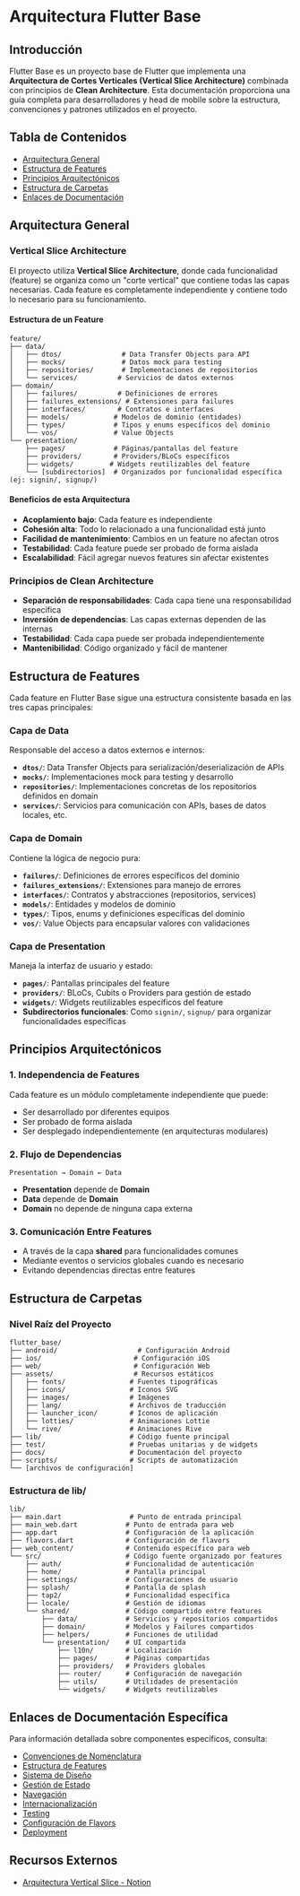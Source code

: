 # Arquitectura Flutter Base

## Introducción

Flutter Base es un proyecto base de Flutter que implementa una **Arquitectura de Cortes Verticales (Vertical Slice Architecture)** combinada con principios de **Clean Architecture**. Esta documentación proporciona una guía completa para desarrolladores y head de mobile sobre la estructura, convenciones y patrones utilizados en el proyecto.

## Tabla de Contenidos

- [Arquitectura General](#arquitectura-general)
- [Estructura de Features](#estructura-de-features)
- [Principios Arquitectónicos](#principios-arquitectónicos)
- [Estructura de Carpetas](#estructura-de-carpetas)
- [Enlaces de Documentación](#enlaces-de-documentación-específica)

## Arquitectura General

### Vertical Slice Architecture

El proyecto utiliza **Vertical Slice Architecture**, donde cada funcionalidad (feature) se organiza como un "corte vertical" que contiene todas las capas necesarias. Cada feature es completamente independiente y contiene todo lo necesario para su funcionamiento.

#### Estructura de un Feature

```
feature/
├── data/
│   ├── dtos/               # Data Transfer Objects para API
│   ├── mocks/              # Datos mock para testing
│   ├── repositories/       # Implementaciones de repositorios
│   └── services/          # Servicios de datos externos
├── domain/
│   ├── failures/          # Definiciones de errores
│   ├── failures_extensions/ # Extensiones para failures
│   ├── interfaces/        # Contratos e interfaces
│   ├── models/           # Modelos de dominio (entidades)
│   ├── types/            # Tipos y enums específicos del dominio
│   └── vos/              # Value Objects
└── presentation/
    ├── pages/            # Páginas/pantallas del feature
    ├── providers/        # Providers/BLoCs específicos
    ├── widgets/         # Widgets reutilizables del feature
    └── [subdirectorios]  # Organizados por funcionalidad específica (ej: signin/, signup/)
```

#### Beneficios de esta Arquitectura

- **Acoplamiento bajo**: Cada feature es independiente
- **Cohesión alta**: Todo lo relacionado a una funcionalidad está junto
- **Facilidad de mantenimiento**: Cambios en un feature no afectan otros
- **Testabilidad**: Cada feature puede ser probado de forma aislada
- **Escalabilidad**: Fácil agregar nuevos features sin afectar existentes

### Principios de Clean Architecture

- **Separación de responsabilidades**: Cada capa tiene una responsabilidad específica
- **Inversión de dependencias**: Las capas externas dependen de las internas
- **Testabilidad**: Cada capa puede ser probada independientemente
- **Mantenibilidad**: Código organizado y fácil de mantener

## Estructura de Features

Cada feature en Flutter Base sigue una estructura consistente basada en las tres capas principales:

### Capa de Data
Responsable del acceso a datos externos e internos:

- **`dtos/`**: Data Transfer Objects para serialización/deserialización de APIs
- **`mocks/`**: Implementaciones mock para testing y desarrollo
- **`repositories/`**: Implementaciones concretas de los repositorios definidos en domain
- **`services/`**: Servicios para comunicación con APIs, bases de datos locales, etc.

### Capa de Domain
Contiene la lógica de negocio pura:

- **`failures/`**: Definiciones de errores específicos del dominio
- **`failures_extensions/`**: Extensiones para manejo de errores
- **`interfaces/`**: Contratos y abstracciones (repositorios, services)
- **`models/`**: Entidades y modelos de dominio
- **`types/`**: Tipos, enums y definiciones específicas del dominio
- **`vos/`**: Value Objects para encapsular valores con validaciones

### Capa de Presentation
Maneja la interfaz de usuario y estado:

- **`pages/`**: Pantallas principales del feature
- **`providers/`**: BLoCs, Cubits o Providers para gestión de estado
- **`widgets/`**: Widgets reutilizables específicos del feature
- **Subdirectorios funcionales**: Como `signin/`, `signup/` para organizar funcionalidades específicas

## Principios Arquitectónicos

### 1. Independencia de Features
Cada feature es un módulo completamente independiente que puede:
- Ser desarrollado por diferentes equipos
- Ser probado de forma aislada
- Ser desplegado independientemente (en arquitecturas modulares)

### 2. Flujo de Dependencias
```
Presentation → Domain ← Data
```
- **Presentation** depende de **Domain**
- **Data** depende de **Domain**
- **Domain** no depende de ninguna capa externa

### 3. Comunicación Entre Features
- A través de la capa **shared** para funcionalidades comunes
- Mediante eventos o servicios globales cuando es necesario
- Evitando dependencias directas entre features

## Estructura de Carpetas

### Nivel Raíz del Proyecto

```
flutter_base/
├── android/                    # Configuración Android
├── ios/                       # Configuración iOS
├── web/                       # Configuración Web
├── assets/                    # Recursos estáticos
│   ├── fonts/                # Fuentes tipográficas
│   ├── icons/                # Iconos SVG
│   ├── images/               # Imágenes
│   ├── lang/                 # Archivos de traducción
│   ├── launcher_icon/        # Iconos de aplicación
│   ├── lotties/              # Animaciones Lottie
│   └── rive/                 # Animaciones Rive
├── lib/                      # Código fuente principal
├── test/                     # Pruebas unitarias y de widgets
├── docs/                     # Documentación del proyecto
├── scripts/                  # Scripts de automatización
└── [archivos de configuración]
```

### Estructura de lib/

```
lib/
├── main.dart                 # Punto de entrada principal
├── main_web.dart            # Punto de entrada para web
├── app.dart                 # Configuración de la aplicación
├── flavors.dart             # Configuración de flavors
├── web_content/             # Contenido específico para web
└── src/                     # Código fuente organizado por features
    ├── auth/                # Funcionalidad de autenticación
    ├── home/                # Pantalla principal
    ├── settings/            # Configuraciones de usuario
    ├── splash/              # Pantalla de splash
    ├── tap2/                # Funcionalidad específica
    ├── locale/              # Gestión de idiomas
    └── shared/              # Código compartido entre features
        ├── data/            # Servicios y repositorios compartidos
        ├── domain/          # Modelos y Failures compartidos
        ├── helpers/         # Funciones de utilidad
        └── presentation/    # UI compartida
            ├── l10n/        # Localización
            ├── pages/       # Páginas compartidas
            ├── providers/   # Providers globales
            ├── router/      # Configuración de navegación
            ├── utils/       # Utilidades de presentación
            └── widgets/     # Widgets reutilizables
```

## Enlaces de Documentación Específica

Para información detallada sobre componentes específicos, consulta:

- [Convenciones de Nomenclatura](./naming-conventions.md)
- [Estructura de Features](./feature-structure.md)
- [Sistema de Diseño](./design-system.md)
- [Gestión de Estado](./state-management.md)
- [Navegación](./navigation.md)
- [Internacionalización](./internationalization.md)
- [Testing](./testing.md)
- [Configuración de Flavors](./flavors.md)
- [Deployment](./deployment.md)

## Recursos Externos

- [Arquitectura Vertical Slice - Notion](https://www.notion.so/werainmakers/Arquitectura-Vertical-Slice-8b32f3e9da3440fd8668afd2a5e4bb12)
